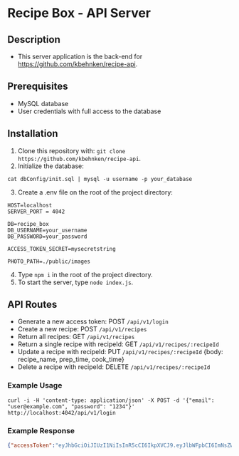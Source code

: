 # Recipe Box - API Server

## Description

- This server application is the back-end for https://github.com/kbehnken/recipe-api.

## Prerequisites

- MySQL database
- User credentials with full access to the database

## Installation

1. Clone this repository with: `git clone https://github.com/kbehnken/recipe-api`.
2. Initialize the database:
```
cat dbConfig/init.sql | mysql -u username -p your_database
```
3. Create a .env file on the root of the project directory:
```
HOST=localhost
SERVER_PORT = 4042

DB=recipe_box
DB_USERNAME=your_username
DB_PASSWORD=your_password

ACCESS_TOKEN_SECRET=mysecretstring

PHOTO_PATH=./public/images
```
4. Type `npm i` in the root of the project directory.
5. To start the server, type `node index.js`.

## API Routes

- Generate a new access token: POST `/api/v1/login`
- Create a new recipe: POST `/api/v1/recipes`
- Return all recipes: GET `/api/v1/recipes`
- Return a single recipe with recipeId: GET `/api/v1/recipes/:recipeId`
- Update a recipe with recipeId: PUT `/api/v1/recipes/:recipeId` {body: recipe_name, prep_time, cook_time}
- Delete a recipe with recipeId: DELETE `/api/v1/recipes/:recipeId`

### Example Usage
```shell
curl -i -H 'content-type: application/json' -X POST -d '{"email": "user@example.com", "password": "1234"}' http://localhost:4042/api/v1/login
```

### Example Response

```json
{"accessToken":"eyJhbGciOiJIUzI1NiIsInR5cCI6IkpXVCJ9.eyJlbWFpbCI6ImNsZW9AZ21haWwuY29tIiwidXNlcl9pZCI6MywiZmlyc3RfbmFtZSI6IkNsZW9wYXRyYSIsImxhc3RfbmFtZSI6IkJlaG5rZW4iLCJpc19hZG1pbiI6MCwiaWF0IjoxNjA5MzczMjg4LCJleHAiOjE2MDk2MzI0ODh9.bKyru7UygB7RhKrDz3_NXY_OlOH5ugkUwumItDEoEuE"}
```